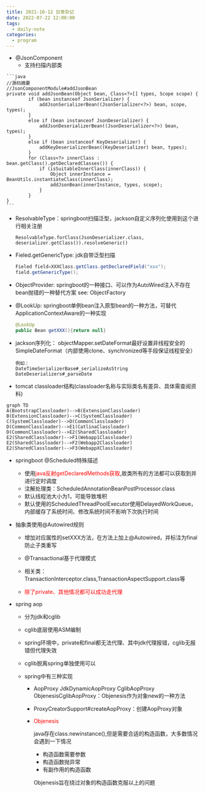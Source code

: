```yaml
---
title: 2021-10-12 日常杂记
date: 2022-07-22 12:00:00
tags: 
  - daily-note
categories: 
  - program
---
```


- @JsonComponent
  - 支持扫描内部类
<!--more--> 
    ```java
    //源码摘要
    //JsonComponentModule#addJsonBean
    private void addJsonBean(Object bean, Class<?>[] types, Scope scope) {
    		if (bean instanceof JsonSerializer) {
    			addJsonSerializerBean((JsonSerializer<?>) bean, scope, types);
    		}
    		else if (bean instanceof JsonDeserializer) {
    			addJsonDeserializerBean((JsonDeserializer<?>) bean, types);
    		}
    		else if (bean instanceof KeyDeserializer) {
    			addKeyDeserializerBean((KeyDeserializer) bean, types);
    		}
    		for (Class<?> innerClass : bean.getClass().getDeclaredClasses()) {
    			if (isSuitableInnerClass(innerClass)) {
    				Object innerInstance = BeanUtils.instantiateClass(innerClass);
    				addJsonBean(innerInstance, types, scope);
    			}
    		}
    }
    ```

- ResolvableType：springboot扫描泛型，jackson自定义序列化使用到这个进行相关注册

  ```
  ResolvableType.forClass(JsonDeserializer.class, deserializer.getClass()).resolveGeneric()
  ```

- Fieled.getGenericType: jdk自带泛型扫描

  ```java
  Fieled field=XXXClass.getClass.getDeclaredField("xxx");
  field.getGenericType();
  ```

- ObjectProvider: springboot的一种接口、可以作为AutoWired注入不存在bean抛错的一种替代方案
  see: ObjectFactory

- @LookUp: springboot单例bean注入原型bean的一种方法，可替代ApplicationContextAware的一种实现
  ```java
  @LookUp
  public Bean getXXX(){return null}
  ```

- jackson序列化： objectMapper.setDateFormat最好设置非线程安全的SimpleDateFormat（内部使用clone、synchronized等手段保证线程安全）

  ```
  例如：
  DateTimeSerializerBase#_serializeAsString
  DateDeserializers#_parseDate
  ```

- tomcat classloader结构(classloader名称与实际类名有差异、具体需查阅资料)

```mermaid
graph TD
A(BootstrapClassloader)-->B(ExtensionClassloader)
B(ExtensionClassloader)-->C(SystemClassloader)
C(SystemClassloader)-->D(CommonClassloader)
D(CommonClassloader)-->E1(CatlinaClassloader)
D(CommonClassloader)-->E2(SharedClassloader)
E2(SharedClassloader)-->F1(Webapp1Classloader)
E2(SharedClassloader)-->F2(Webapp2Classloader)
E2(SharedClassloader)-->F3(WebappXClassloader)
```

- springboot @Scheduled特殊描述
  - 使用<font color="red">java反射getDeclaredMethods获取</font>,故类所有的方法都可以获取到并进行定时调度
  - 注解处理类：ScheduledAnnotationBeanPostProcessor.class
  - 默认线程池大小为1，可能导致堆积
  - 默认使用的ScheduledThreadPoolExecutor使用DelayedWorkQueue，内部缓存了系统时间、修改系统时间不影响下次执行时间

- 抽象类使用@Autowired规则
  - 增加对应属性的setXXX方法，在方法上加上@Autowired，并标注为final防止子类重写

  - @Transactional基于代理模式
  - 相关类：TransactionInterceptor.class,TransactionAspectSupport.class等
  - <font color="red">除了private、其他情况都可以成功走代理</font>
  
- spring aop

  - 分为jdk和cglib

  - cglib底层使用ASM编制

  - spring环境中，private和final都无法代理、其中jdk代理报错，cglib无报错但代理失效

  - cglib脱离spring单独使用可以

  - spring中有三种实现
      
      - AopProxy
          JdkDynamicAopProxy
          CglibAopProxy
            ObjenesisCglibAopProxy：Objenesis作为对象new的一种方法
      
      - ProxyCreatorSupport#createAopProxy：创建AopProxy对象
      
      - <font color="red">Objenesis</font>
      
          java存在class.newinstance(),但是需要合适的构造函数，大多数情况会遇到一下情况
      
          - 构造函数需要参数
          - 构造函数抛异常
          - 有副作用的构造函数
      
          Objenesis旨在绕过对象的构造函数克服以上的问题